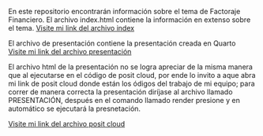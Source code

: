 En este repositorio encontrarán información sobre el tema de Factoraje Financiero.
El archivo index.html contiene la información en extenso sobre el tema.
[Visite mi link del archivo index](https://luisurquiza.github.io/LuisUrq/)


El archivo de presentación contiene la presentación creada en Quarto  
[Visite mi link del archivo presentación](https://luisurquiza.github.io/LuisUrq/PRESENTACION_FACTORAJE_FINANCIERO.html)


El archivo html de la presentación no se logra apreciar de la misma manera que al ejecutarse en el código de posit cloud, por 
ende lo invito a aque abra mi link de posit cloud donde están los ódigos del trabajo de mi equipo; para correr de manera correcta la presentación diríjase al archivo llamado PRESENTACIÓN, después en el comando llamado render presione y en automático se ejecutará la presnetación.

[Visite mi link del archivo posit cloud](https://posit.cloud/content/8573491)




